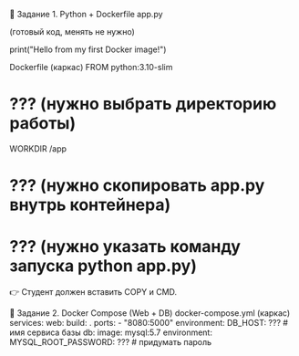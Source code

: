📝 Задание 1. Python + Dockerfile
app.py

(готовый код, менять не нужно)

print("Hello from my first Docker image!")

Dockerfile (каркас)
FROM python:3.10-slim

# ??? (нужно выбрать директорию работы)
WORKDIR /app

# ??? (нужно скопировать app.py внутрь контейнера)

# ??? (нужно указать команду запуска python app.py)


👉 Студент должен вставить COPY и CMD.

📝 Задание 2. Docker Compose (Web + DB)
docker-compose.yml (каркас)
services:
  web:
    build: .
    ports:
      - "8080:5000"
    environment:
      DB_HOST: ???    # имя сервиса базы
  db:
    image: mysql:5.7
    environment:
      MYSQL_ROOT_PASSWORD: ???   # придумать пароль
